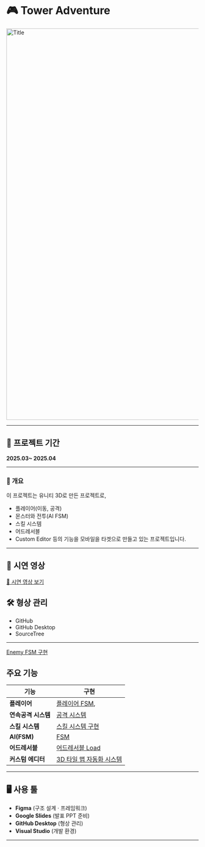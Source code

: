



# 🎮 Tower Adventure

<img width="1536" height="1024" alt="Title" src="https://github.com/user-attachments/assets/8ed1129f-c123-4029-9405-e53067dddddb" />

---



## 📆 프로젝트 기간  

**2025.03~ 2025.04**



---


### 📖 개요  

이 프로젝트는 유니티 3D로 만든 프로젝트로,  

- 플레이어(이동, 공격)
- 몬스터와 전투(AI FSM)
- 스킬 시스템
- 어드레서블
- Custom Editor
  등의 기능을 모바일을 타겟으로 만들고 있는 프로젝트입니다.


---

## 🎥 시연 영상

[🎥 시연 영상 보기](https://www.youtube.com/watch?v=lvXLEIj9tC4)




## 🛠️ 형상 관리  

- GitHub  
- GitHub Desktop  
- SourceTree  

---

[Enemy FSM 구현](./Assets/Script/Entity/AI/ReadMe/ReadMe_EnemyFSM.md)

## 주요 기능

| 기능                | 구현                              |
| ------------------- | --------------------------------- |
| **플레이어**        | [플레이어 FSM](), |
| **연속공격 시스템** | [공격 시스템]()                   |
| **스킬 시스템**     | [스킬 시스템 구현]()              |
| **AI(FSM)** | [FSM]()                                 |
| **어드레서블**      | [어드레서블 Load]()               |
| **커스텀 에디터**   | [3D 타일 맵 자동화 시스템](Assets/02.Scripts/Dimension/TileGenerator.md)      |

---

## 🖥️ 사용 툴  

- **Figma** (구조 설계 · 프레임워크)  
- **Google Slides** (발표 PPT 준비)
- **GitHub Desktop** (형상 관리)  
- **Visual Studio** (개발 환경)

---





